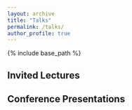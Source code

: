 ```yaml
---
layout: archive
title: "Talks"
permalink: /talks/
author_profile: true
---
```


{% include base_path %}

## Invited Lectures

## Conference Presentations